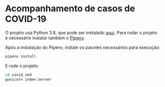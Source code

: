 # Acompanhamento de casos de COVID-19

O projeto usa Python 3.8, que pode ser instalado [aqui](https://www.python.org/downloads/release/python-3810/). Para
rodar o projeto é necessário instalar também o [Pipenv](https://pipenv.pypa.io/en/latest/#install-pipenv-today).

Após a instalação do Pipenv, instale os pacotes necessários para execução:

```bash
pipenv install
```

E rode o projeto:

```bash
cd covid_ved
gunicorn index:server
```
